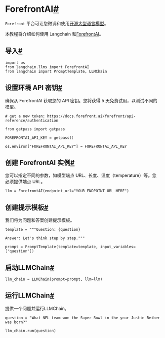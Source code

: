 

ForefrontAI[#](#forefrontai "跳转到此标题的永久链接")
==========================================

`Forefront` 平台可让您微调和使用[开源大型语言模型](https://docs.forefront.ai/forefront/master/models)。

本教程将介绍如何使用 Langchain 和[ForefrontAI](https://www.forefront.ai/)。

导入[#](#imports "跳转到此标题的永久链接")
-----------------------------

```
import os
from langchain.llms import ForefrontAI
from langchain import PromptTemplate, LLMChain

```

设置环境 API 密钥[#](#set-the-environment-api-key "跳转到此标题的永久链接")
----------------------------------------------------------

确保从 ForefrontAI 获取您的 API 密钥。您将获得 5 天免费试用，以测试不同的模型。

```
# get a new token: https://docs.forefront.ai/forefront/api-reference/authentication

from getpass import getpass

FOREFRONTAI_API_KEY = getpass()

```

```
os.environ["FOREFRONTAI_API_KEY"] = FOREFRONTAI_API_KEY

```

创建 ForefrontAI 实例[#](#create-the-forefrontai-instance "跳转到此标题的永久链接")
--------------------------------------------------------------------

您可以指定不同的参数，如模型端点 URL、长度、温度（temperature）等。您必须提供端点 URL。

```
llm = ForefrontAI(endpoint_url="YOUR ENDPOINT URL HERE")

```

创建提示模板[#](#create-a-prompt-template "此标题的永久链接")
-----------------------------------------------

我们将为问题和答案创建提示模板。

```
template = """Question: {question}

Answer: Let's think step by step."""

prompt = PromptTemplate(template=template, input_variables=["question"])

```

启动LLMChain[#](#initiate-the-llmchain "此标题的永久链接")
------------------------------------------------

```
llm_chain = LLMChain(prompt=prompt, llm=llm)

```

运行LLMChain[#](#run-the-llmchain "此标题的永久链接")
-------------------------------------------

提供一个问题并运行LLMChain。

```
question = "What NFL team won the Super Bowl in the year Justin Beiber was born?"

llm_chain.run(question)

```

